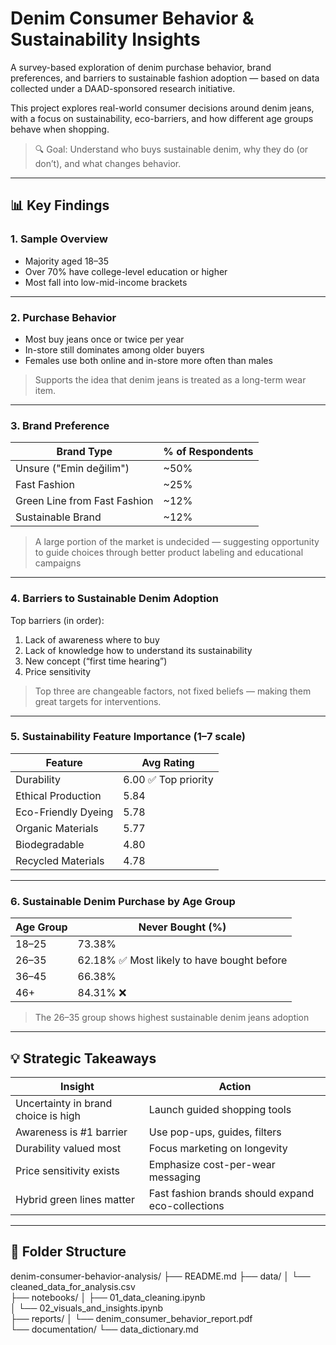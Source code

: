 # Denim Consumer Behavior & Sustainability Insights

A survey-based exploration of denim purchase behavior, brand preferences, and barriers to sustainable fashion adoption — based on data collected under a DAAD-sponsored research initiative.

This project explores real-world consumer decisions around denim jeans, with a focus on sustainability, eco-barriers, and how different age groups behave when shopping.

> 🔍 Goal:
> Understand who buys sustainable denim, why they do (or don’t), and what changes behavior.

---

## 📊 Key Findings

### 1. Sample Overview

-   Majority aged 18–35
-   Over 70% have college-level education or higher
-   Most fall into low-mid-income brackets

---

### 2. Purchase Behavior

-   Most buy jeans once or twice per year
-   In-store still dominates among older buyers
-   Females use both online and in-store more often than males

> Supports the idea that denim jeans is treated as a long-term wear item.

---

### 3. Brand Preference

| Brand Type                   | % of Respondents |
| ---------------------------- | ---------------- |
| Unsure ("Emin değilim")      | ~50%             |
| Fast Fashion                 | ~25%             |
| Green Line from Fast Fashion | ~12%             |
| Sustainable Brand            | ~12%             |

> A large portion of the market is undecided — suggesting opportunity to guide choices through better product labeling and educational campaigns

---

### 4. Barriers to Sustainable Denim Adoption

Top barriers (in order):

1. Lack of awareness where to buy
2. Lack of knowledge how to understand its sustainability
3. New concept (“first time hearing”)
4. Price sensitivity

> Top three are changeable factors, not fixed beliefs — making them great targets for interventions.

---

### 5. Sustainability Feature Importance (1–7 scale)

| Feature             | Avg Rating           |
| ------------------- | -------------------- |
| Durability          | 6.00 ✅ Top priority |
| Ethical Production  | 5.84                 |
| Eco-Friendly Dyeing | 5.78                 |
| Organic Materials   | 5.77                 |
| Biodegradable       | 4.80                 |
| Recycled Materials  | 4.78                 |

---

### 6. Sustainable Denim Purchase by Age Group

| Age Group | Never Bought (%)                            |
| --------- | ------------------------------------------- |
| 18–25     | 73.38%                                      |
| 26–35     | 62.18% ✅ Most likely to have bought before |
| 36–45     | 66.38%                                      |
| 46+       | 84.31% ❌                                   |

> The 26–35 group shows highest sustainable denim jeans adoption

---

## 💡 Strategic Takeaways

| Insight                             | Action                                            |
| ----------------------------------- | ------------------------------------------------- |
| Uncertainty in brand choice is high | Launch guided shopping tools                      |
| Awareness is #1 barrier             | Use pop-ups, guides, filters                      |
| Durability valued most              | Focus marketing on longevity                      |
| Price sensitivity exists            | Emphasize cost-per-wear messaging                 |
| Hybrid green lines matter           | Fast fashion brands should expand eco-collections |

---

## 📁 Folder Structure

denim-consumer-behavior-analysis/
├── README.md
├── data/
│ └── cleaned_data_for_analysis.csv  
├── notebooks/
│ ├── 01_data_cleaning.ipynb  
│ └── 02_visuals_and_insights.ipynb  
├── reports/
│ └── denim_consumer_behavior_report.pdf  
└── documentation/
└── data_dictionary.md
